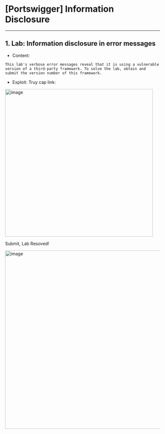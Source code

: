# [Portswigger] Information Disclosure

***
## 1. Lab: Information disclosure in error messages

* Content:
```
This lab's verbose error messages reveal that it is using a vulnerable version of a third-party framework. To solve the lab, obtain and submit the version number of this framework.
```
* Exploit:
Truy cap link:

<img width="481" alt="image" src="https://github.com/nguyenkhai98/nguyenkhai98.github.io/assets/51147179/004efb41-b875-40ee-9b2c-494401543315">

Submit, Lab Resoved!

<img width="581" alt="image" src="https://github.com/nguyenkhai98/nguyenkhai98.github.io/assets/51147179/ab54d870-f1c4-4efc-aef1-c79f86f42141">

